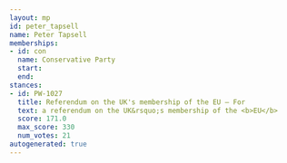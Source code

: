 ```yaml
---
layout: mp
id: peter_tapsell
name: Peter Tapsell
memberships:
- id: con
  name: Conservative Party
  start: 
  end: 
stances:
- id: PW-1027
  title: Referendum on the UK's membership of the EU — For
  text: a referendum on the UK&rsquo;s membership of the <b>EU</b>
  score: 171.0
  max_score: 330
  num_votes: 21
autogenerated: true
---
```

